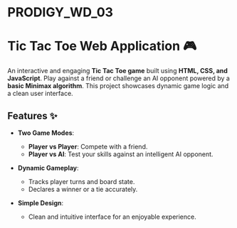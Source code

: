 # PRODIGY_WD_03
# Tic Tac Toe Web Application 🎮

An interactive and engaging **Tic Tac Toe game** built using **HTML, CSS, and JavaScript**. Play against a friend or challenge an AI opponent powered by a **basic Minimax algorithm**. This project showcases dynamic game logic and a clean user interface.

## Features ✨

- **Two Game Modes**:
  - **Player vs Player**: Compete with a friend.
  - **Player vs AI**: Test your skills against an intelligent AI opponent.
  
- **Dynamic Gameplay**:
  - Tracks player turns and board state.
  - Declares a winner or a tie accurately.
  
- **Simple Design**:
  - Clean and intuitive interface for an enjoyable experience.
